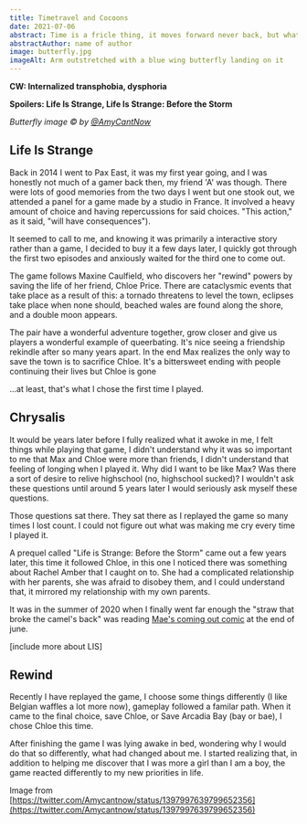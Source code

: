 ```yaml
---
title: Timetravel and Cocoons
date: 2021-07-06
abstract: Time is a fricle thing, it moves forward never back, but what if it did?
abstractAuthor: name of author
image: butterfly.jpg
imageAlt: Arm outstretched with a blue wing butterfly landing on it
---
```


**CW: Internalized transphobia, dysphoria**

**Spoilers: Life Is Strange, Life Is Strange: Before the Storm**

*Butterfly image &copy; by [@AmyCantNow](https://twitter.com/Amycantnow)*

## Life Is Strange

Back in 2014 I went to Pax East, it was my first year going, and I was honestly
not much of a gamer back then, my friend 'A' was though. There were lots of good
memories from the two days I went but one stook out, we attended a panel for a game
made by a studio in France. It involved a heavy amount of choice and having 
repercussions for said choices. "This action," as it said, "will have consequences").

It seemed to call to me, and knowing it was primarily a interactive story rather
than a game, I decided to buy it a few days later, I quickly got through the first
two episodes and anxiously waited for the third one to come out.

The game follows Maxine Caulfield, who discovers her "rewind" powers by saving the 
life of her friend, Chloe Price. There are cataclysmic events that take place as a 
result of this: a tornado threatens to level the town, eclipses take place when none
should, beached wales are found along the shore, and a double moon appears.

The pair have a wonderful adventure together, grow closer and give us players a 
wonderful example of queerbating. It's nice seeing a friendship rekindle after so
many years apart. In the end Max realizes the only way to save the town is to sacrifice
Chloe. It's a bittersweet ending with people continuing their lives but Chloe is gone

...at least, that's what I chose the first time I played.

## Chrysalis 

It would be years later before I fully realized what it awoke in me, I felt things
while playing that game, I didn't understand why it was so important to me that
Max and Chloe were more than friends, I didn't understand that feeling of longing
when I played it. Why did I want to be like Max? Was there a sort of desire to 
relive highschool (no, highschool sucked)? I wouldn't ask these questions until around 5 years later I 
would seriously ask myself these questions. 

Those questions sat there. They sat there as I replayed the game so many times I 
lost count. I could not figure out what was making me cry every time I played it.

A prequel called "Life is Strange: Before the Storm" came out a few years later,
this time it followed Chloe, in this one I noticed there was something about Rachel
Amber that I caught on to. She had a complicated relationship with her parents, 
she was afraid to disobey them, and I could understand that, it mirrored my
relationship with my own parents.

It was in the summer of 2020 when I finally went far enough the "straw that broke
the camel's back" was reading 
[Mae's coming out comic](https://www.reallifecomics.com/comic.php?comic=june-29-2020)
at the end of june.

[include more about LIS]
## Rewind

Recently I have replayed the game, I choose some things differently (I like Belgian
waffles a lot more now), gameplay followed a familar path. When it came to the 
final choice, save Chloe, or Save Arcadia Bay (bay or bae), I chose Chloe this time. 

After finishing the game I was lying awake in bed, wondering why I would do 
that so differently, what had changed about me. I started realizing that, in
addition to helping me discover that I was more a girl than I am a boy, the 
game reacted differently to my new priorities in life.

Image from [https://twitter.com/Amycantnow/status/1397997639799652356](https://twitter.com/Amycantnow/status/1397997639799652356)